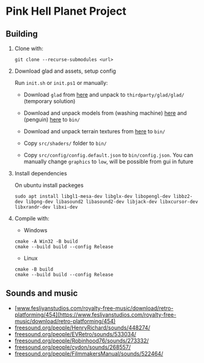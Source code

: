 # Pink Hell Planet Project

## Building

1. Clone with:

   ```
   git clone --recurse-submodules <url>
   ```

2. Download glad and assets, setup config

   Run `init.sh` or `init.ps1` or manually:

   * Download `glad` from [here](https://onedrive.live.com/download?cid=F7B2E5ED214ED032&resid=F7B2E5ED214ED032%214910&authkey=ANa6TuYeKnGai4A)
     and unpack to `thirdparty/glad/glad/` (temporary solution)

   * Download and unpack models from (washing machine) [here](https://drive.google.com/file/d/1Iqd9X8vdOz4EeJjR4xL109-a1jnuhWYn)
    and (penguin) [here](https://onedrive.live.com/download?cid=F7B2E5ED214ED032&resid=F7B2E5ED214ED032%214909&authkey=ADt8ZYAVrLtcSyY)
    to `bin/`

   * Download and unpack terrain textures from [here](https://onedrive.live.com/download?cid=F7B2E5ED214ED032&resid=F7B2E5ED214ED032%214929&authkey=AMzTuQnU0EVMqOo) to `bin/`

   * Copy `src/shaders/` folder to `bin/`

   * Copy `src/config/config.default.json` to `bin/config.json`. You can manually change `graphics` to `low`, will be possible from gui in future

3. Install dependencies

   On ubuntu install packeges

   ```
   sudo apt install libgl1-mesa-dev libglx-dev libopengl-dev libbz2-dev libpng-dev libasound2 libasound2-dev libjack-dev libxcursor-dev libxrandr-dev libxi-dev
   ```

   [//]: # (todo: arch)

4. Compile with:

   - Windows

   ```
   cmake -A Win32 -B build
   cmake --build build --config Release
   ```

   - Linux

   ```
   cmake -B build
   cmake --build build --config Release
   ```

## Sounds and music

- [www.fesliyanstudios.com/royalty-free-music/download/retro-platforming/454](https://www.fesliyanstudios.com/royalty-free-music/download/retro-platforming/454)
- [freesound.org/people/HenryRichard/sounds/448274/](https://freesound.org/people/HenryRichard/sounds/448274/)
- [freesound.org/people/EVRetro/sounds/533034/](https://freesound.org/people/EVRetro/sounds/533034/)
- [freesound.org/people/Robinhood76/sounds/273332/](https://freesound.org/people/Robinhood76/sounds/273332/)
- [freesound.org/people/cydon/sounds/268557/](https://freesound.org/people/cydon/sounds/268557/)
- [freesound.org/people/FilmmakersManual/sounds/522464/](https://freesound.org/people/FilmmakersManual/sounds/522464/)
